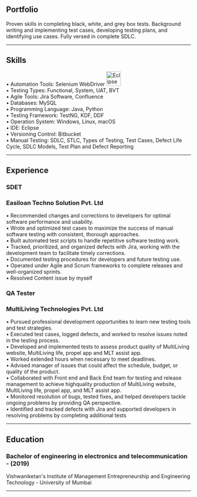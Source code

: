 <section>
   <h2 id="portfolio">Portfolio</h2>
   <p>Proven skills in completing black, white, and grey box tests. Background writing and implementing test cases, developing testing
      plans, and identifying use cases. Fully versed in complete SDLC.
   </p>
   <hr>
   <h2 id="skills">Skills</h2>
   <p align="left">
      • Automation Tools: Selenium WebDriver <img src="Resource/Eclipse-01.png/2048px-HTML5_logo_and_wordmark.svg.png" alt="Eclipse" width="40" height="40">
      <br>• Testing Types: Functional, System, UAT, BVT
      <br>• Agile Tools: Jira Software, Confluence
      <br>• Databases: MySQL
      <br>• Programming Language: Java, Python
      <br>• Testing Framework: TestNG, KDF, DDF
      <br>• Operation System: Windows, Linux, macOS
      <br>• IDE: Eclipse
      <br>• Versioning Control: Bitbucket
      <br>• Manual Testing: SDLC, STLC, Types of Testing, Test Cases, Defect Life Cycle, SDLC Models, Test Plan and
      Defect Reporting
   </p>
   <hr>
   <h2 id="experience">Experience</h2>
   <h3 id="sdet"><strong>SDET</strong></h3>
   <h3 id="Easiloan">Easiloan Techno Solution Pvt. Ltd</h3>
   <p>• Recommended changes and corrections to developers for optimal software performance and
      usability.
      <br>• Wrote and optimized test cases to maximize the success of manual software testing with consistent,
      thorough approaches.
      <br>• Built automated test scripts to handle repetitive software testing work.
      <br>• Tracked, prioritized, and organized defects with Jira, working with the development team to facilitate
      timely corrections.
      <br>• Documented testing procedures for developers and future testing use.
      <br>• Operated under Agile and Scrum frameworks to complete releases and well-organized sprints.
      <br>• Resolved Content issue by myself
   </p>
   <h3 id="QA"><strong>QA Tester</strong></h3>
   <h3 id="MLT">MultiLiving Technologies Pvt. Ltd</h3>
   <p>• Pursued professional development opportunities to learn new testing tools and test strategies.
      <br>• Executed test cases, logged defects, and worked to resolve issues noted in the testing process.
      <br>• Developed and implemented tests to assess product quality of MultiLiving website, MultiLiving life,
      propel app and MLT assist app.
      <br>• Worked extended hours when necessary to meet deadlines.
      <br>• Advised manager of issues that could affect the schedule, budget, or quality of the product.
      <br>• Collaborated with Front end and Back End team for testing and release management to achieve highquality production of MultiLiving website, MultiLiving life, propel app, and MLT assist app.
      <br>• Monitored resolution of bugs, tested fixes, and helped developers tackle ongoing problems by
      providing QA perspective.
      <br>• Identified and tracked defects with Jira and supported developers in resolving problems by
      completing additional tests
   </p>
   <hr>
   <h2 id="education">Education</h2>
   <h3 id="ExTC">Bachelor of engineering in electronics and telecommunication - (2019)</h3>
   <p>Vishwaniketan's Institute of Management Entrepreneurship and Engineering Technology - University of Mumbai</p>
   <hr>
</section>
